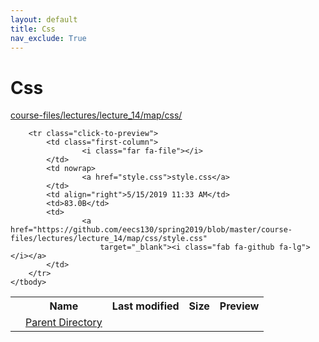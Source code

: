 ```yaml
---
layout: default
title: Css
nav_exclude: True
---
```


# Css

[course-files/lectures/lecture_14/map/css/](.)

<table class="tbl-files">
    <tbody>
        <tr>
            <th valign="top"></th>
            <th>Name</th>
            <th>Last modified</th>
            <th>Size</th>
            <th>Preview</th>
        </tr>
        <tr>
            <td valign="top">
                <i class="fa fa-folder-open"></i>
            </td>
            <td><a href="../">Parent Directory</a></td>
            <td>&nbsp;</td>
            <td>&nbsp;</td>
            <td>&nbsp;</td>
        </tr>

        <tr class="click-to-preview">
            <td class="first-column">
                    <i class="far fa-file"></i>
            </td>
            <td nowrap>
                    <a href="style.css">style.css</a>
            </td>
            <td align="right">5/15/2019 11:33 AM</td>
            <td>83.0B</td>
            <td>
                    <a href="https://github.com/eecs130/spring2019/blob/master/course-files/lectures/lecture_14/map/css/style.css"
                        target="_blank"><i class="fab fa-github fa-lg"></i></a>
            </td>
        </tr>
    </tbody>
</table>

